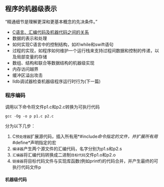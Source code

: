 ## 程序的机器级表示

“精通细节是理解更深和更基本概念的先决条件。”

- [C语言、汇编代码及机器代码之间的关系](#程序编码)
- 数据的表示和处理
- 如何实现C语言中的控制结构，如if/while和swift语句
- 过程的实现，如程序如何维护一个运行栈来支持过程间数据和控制的传递，以及局部变量的存储
- 数组、结构和联合等数据结构的机器级实现
- 内存访问越界
- 缓冲区溢出攻击 
- lldb调试器检查机器级程序运行时行为(下一篇)

### 程序编码

调用以下命令将文件p1.c和p2.c转换为可执行代码
```
gcc -Og -o p p1.c p2.c
```
分为以下几步：

1. C`预处理器`扩展源代码，插入所有用*#include*命令指定的文件，并扩展所有用*#define*声明指定的宏
2. `编译器`产生两个源文件的汇编代码，名字分别为p1.s和p2.s
3. `汇编器`将汇编代码转换成二进制`目标代码`文件p1.o和p2.o
4. `链接器`将目标代码文件与实现库函数(例如printf)的代码合并，并产生最终的可执行代码文件p

#### 机器级代码
